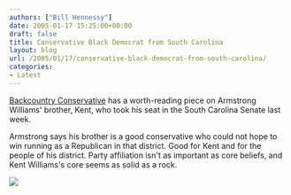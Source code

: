 ```yaml
---
authors: ["Bill Hennessy"]
date: 2005-01-17 15:25:00+00:00
draft: false
title: Conservative Black Democrat from South Carolina
layout: blog
url: /2005/01/17/conservative-black-democrat-from-south-carolina/
categories:
- Latest
---
```


[Backcountry Conservative](https://www.jquinton.com/archives/002356.html) has a worth-reading piece on Armstrong Williams' brother, Kent, who took his seat in the South Carolina Senate last week.




Armstrong says his brother is a good conservative who could not hope to win running as a Republican in that district. Good for Kent and for the people of his district. Party affiliation isn't as important as core beliefs, and Kent Williams's core seems as solid as a rock. 

![](https://blog.billhennessy.com/aggbug.aspx?PostID=938)

